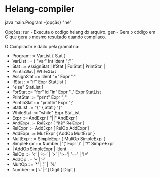 # Helang-compiler

java main.Program -{opção} "<nome-arquivo>he"
  
  Opções: run - Executa o codigo helang do arquivo.
          gen - Gera o código em C que gera o mesmo resultado quando compilado.
  
  O Compilador é dado pela gramática:
  
* Program ::= VarList { Stat }
* VarList ::= { "var" Int Ident ";" }
* Stat ::= AssignStat | IfStat | ForStat | PrintStat |
* PrintlnStat | WhileStat
* AssignStat ::= Ident "=" Expr ";"
* IfStat ::= "if" Expr StatList [
* "else" StatList ]
* ForStat ::= "for" Id "in" Expr ".." Expr StatList
* PrintStat ::= "print" Expr ";"
* PrintlnStat ::= "println" Expr ";"
* StatList ::= "{" { Stat } "}"
* WhileStat ::= "while" Expr StatList
* Expr ::= AndExpr [ "||" AndExpr ]
* AndExpr ::= RelExpr [ "&&" RelExpr ]
* RelExpr ::= AddExpr [ RelOp AddExpr ]
* AddExpr ::= MultExpr { AddOp MultExpr }
* MultExpr ::= SimpleExpr { MultOp SimpleExpr }
* SimpleExpr ::= Number | ’(’ Expr ’)’ | "!" SimpleExpr
* | AddOp SimpleExpr | Ident
* RelOp ::= ’<’ | ’<=’ | ’>’ | ’>=’| ’==’ | ’!=’
* AddOp ::= ’+’| ’-’
* MultOp ::= ’*’ | ’/’ | ’%’
* Number ::= [’+’|’-’] Digit { Digit }
